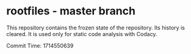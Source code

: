 # rootfiles - master branch

This repository contains the frozen state of the repository.
Its history is cleared. It is used only for static code
analysis with Codacy.

Commit Time: 1714550639